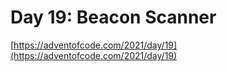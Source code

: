 # Day 19: Beacon Scanner

[https://adventofcode.com/2021/day/19](https://adventofcode.com/2021/day/19)
